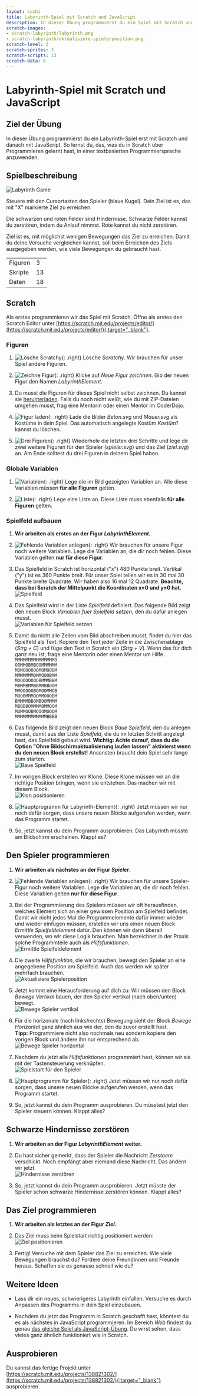 ```yaml
---
layout: sushi
title: Labyrinth-Spiel mit Scratch und JavaScript
description: In dieser Übung programmierst du ein Spiel mit Scratch und übersetzt es dann in JavaScript
scratch-images:
- scratch-labyrinth/labyrinth.png
- scratch-labyrinth/aktualisiere-spielerposition.png
scratch-level: 3
scratch-sprites: 3
scratch-scripts: 13
scratch-data: 6
---
```


# Labyrinth-Spiel mit Scratch und JavaScript

## Ziel der Übung

In dieser Übung programmierst du ein Labyrinth-Spiel erst mit Scratch und danach mit JavaScript. So lernst du, das, was du in Scratch über Programmieren gelernt hast, in einer textbasierten Programmiersprache anzuwenden.

## Spielbeschreibung

<div class="row sushi-intro">
	<div class="col-sm-6"><img alt="Labyrinth Game" src="scratch-labyrinth/labyrinth.png" /></div>
	<div class="col-sm-6">
		<p>Steuere mit den Cursortasten den Spieler (blaue Kugel). Dein Ziel ist es, das mit "X" markierte Ziel zu erreichen.</p>
		<p>Die schwarzen und roten Felder sind Hindernisse. Schwarze Felder kannst du zerstören, indem du Anlauf nimmst. Rote kannst du nicht zerstören.</p>
		<p>Ziel ist es, mit möglichst wenigen Bewegungen das Ziel zu erreichen. Damit du deine Versuche vergleichen kannst, soll beim Erreichen des Ziels ausgegeben werden, wie viele Bewegungen du gebraucht hast.</p>
		<table class="table sushi-stats">
			<tbody>
				<tr>
					<td>Figuren</td>
					<td>3</td>
				</tr>
				<tr>
					<td>Skripte</td>
					<td>13</td>
				</tr>
				<tr>
					<td>Daten</td>
					<td>18</td>
				</tr>
			</tbody>
		</table>
	</div>
</div>

## Scratch

Als erstes programmieren wir das Spiel mit Scratch. Öffne als erstes den Scratch Editor unter [https://scratch.mit.edu/projects/editor/](https://scratch.mit.edu/projects/editor/){:target="_blank"}.

### Figuren

1. ![Lösche Scratchy](scratch-labyrinth/loesche-scratchy.png){: .right}
Lösche *Scratchy*. Wir brauchen für unser Spiel andere Figuren.

1. ![Zeichne Figur](scratch-labyrinth/neue-figure-zeichnen.png){: .right}
Klicke auf *Neue Figur zeichnen*. Gib der neuen Figur den Namen *LabyrinthElement*.

1. Du musst die Figuren für dieses Spiel nicht selbst zeichnen. Du kannst sie [herunterladen](scratch-labyrinth/figuren.zip). Falls du noch nicht weißt, wie du mit ZIP-Dateien umgehen musst, frag eine Mentorin oder einen Mentor im CoderDojo.

1. ![Figur laden](scratch-labyrinth/kostuem-laden.png){: .right}
Lade die Bilder *Beton.svg* und *Mauer.svg* als Kostüme in dein Spiel. Das automatisch angelegte Kostüm *Kostüm1* kannst du löschen.

1. ![Drei Figuren](scratch-labyrinth/drei-figuren.png){: .right}
Wiederhole die letzten drei Schritte und lege dir zwei weitere Figuren für den Spieler (*spieler.svg*) und das Ziel (*ziel.svg*) an. Am Ende solltest du drei Figuren in deinem Spiel haben.

### Globale Variablen

1. ![Variablen](scratch-labyrinth/variablen.png){: .right}
Lege die im Bild gezeigten Variablen an. Alle diese Variablen müssen **für alle Figuren** gelten.

1. ![Liste](scratch-labyrinth/feld.png){: .right}
Lege eine Liste an. Diese Liste muss ebenfalls **für alle Figuren** gelten.

### Spielfeld aufbauen

1. **Wir arbeiten als erstes an der Figur *LabyrinthElement*.**

1. ![Fehlende Variablen anlegen](scratch-labyrinth/mauer-variablen.png){: .right}
Wir brauchen für unsere Figur noch weitere Variablen. Lege die Variablen an, die dir noch fehlen. Diese Variablen gelten **nur für diese Figur**.

1. Das Spielfeld in Scratch ist horizontal ("x") 480 Punkte breit. Vertikal ("y") ist es 360 Punkte breit. Für unser Spiel teilen wir es in 30 mal 30 Punkte breite Quadrate. Wir haben also 16 mal 12 Quadrate. **Beachte, dass bei Scratch der Mittelpunkt die Koordinaten x=0 und y=0 hat.**<br/>
![Spielfeld](scratch-labyrinth/scratch-spielfeld.png)

1. Das Spielfeld wird in der Liste *Spielfeld* definiert. Das folgende Bild zeigt den neuen Block *Variablen fuer Spielfeld setzen*, den du dafür anlegen musst.<br/>
![Variablen für Spielfeld setzen](scratch-labyrinth/variablen-fuer-spielfeld-setzen.png)

1. Damit du nicht alle Zeilen vom Bild abschreiben musst, findet du hier das Spielfeld als Text. Kopiere den Text jeder Zeile in die Zwischenablage (*Strg + C*) und füge den Text in Scratch ein (*Strg + V*). Wenn das für dich ganz neu ist, frage eine Mentorin oder einen Mentor um Hilfe.<br/>
`MMMMMMMMMMMMMMMO`<br/>
`OOMMOBMBOOMMMMMM`<br/>
`MOMOOOOOOMBMOOBM`<br/>
`MMMMMMMOMMOOOBMM`<br/>
`MOOOOOOOOBMMMBBM`<br/>
`MBMMBMMBBMMBBOOM`<br/>
`MMOOOOOBOMOOMMOB`<br/>
`MOOBMMMOOMMOOOBM`<br/>
`BMMMMBBOMBOOMMMM`<br/>
`MBBBBOMMMMBMMOOM`<br/>
`MOMMOOBMOOOMOOOM`<br/>
`MMMMMMMMMMMMBBBB`

1. Das folgende Bild zeigt den neuen Block *Baue Spielfeld*, den du anlegen musst, damit aus der Liste *Spielfeld*, die du im letzten Schritt angelegt hast, das Spielfeld gebaut wird. **Wichtig: Achte darauf, dass du die Option "Ohne Bildschirmaktualisierung laufen lassen" aktivierst wenn du den neuen Block erstellst!** Ansonsten braucht dein Spiel sehr lange zum starten.<br/>
![Baue Spielfeld](scratch-labyrinth/baue-spielfeld.png)

1. Im vorigen Block erstellen wir Klone. Diese Klone müssen wir an die richtige Position bringen, wenn sie entstehen. Das machen wir mit diesem Block.<br/>
![Klon positionieren](scratch-labyrinth/mauer-klon.png)

1. ![Hauptprogramm für Labyrinth-Element](scratch-labyrinth/mauer-hauptprogramm.png){: .right}
Jetzt müssen wir nur noch dafür sorgen, dass unsere neuen Blöcke aufgerufen werden, wenn das Programm startet.<br/>

1. So, jetzt kannst du dein Programm ausprobieren. Das Labyrinth müsste am Bildschirm erscheinen. Klappt es?

## Den Spieler programmieren

1. **Wir arbeiten als nächstes an der Figur *Spieler*.**

1. ![Fehlende Variablen anlegen](scratch-labyrinth/spieler-variablen.png){: .right}
Wir brauchen für unsere Spieler-Figur noch weitere Variablen. Lege die Variablen an, die dir noch fehlen. Diese Variablen gelten **nur für diese Figur**.

1. Bei der Programmierung des Spielers müssen wir oft herausfinden, welches Element sich an einer gewissen Position am Spielfeld befindet. Damit wir nicht jedes Mal die Programmelemente dafür immer wieder und wieder einfügen müssen, erstellen wir uns einen neuen Block *Ermittle Spielfeldelement* dafür. Den können wir dann überall verwenden, wo wir diese Logik brauchen. Man bezeichnet in der Praxis solche Programmteile auch als *Hilfsfunktionen*.<br/>
![Ermittle Spielfeldelement](scratch-labyrinth/ermittle-spielfeldelement.png)

1. Die zweite *Hilfsfunktion*, die wir brauchen, bewegt den Spieler an eine angegebene Position am Spielfeld. Auch das werden wir später mehrfach brauchen.<br/>
![Aktualisiere Spielerposition](scratch-labyrinth/aktualisiere-spielerposition.png)

1. Jetzt kommt eine Herausforderung auf dich zu: Wir müssen den Block *Bewege Vertikal* bauen, der den Spieler vertikal (nach oben/unten) bewegt.<br/>
![Bewege Spieler vertikal](scratch-labyrinth/spieler-vertikal.png)

1. Für die horizonale (nach links/rechts) Bewegung sieht der Block *Bewege Horizontal* ganz ähnlich aus wie der, den du zuvor erstellt hast.<br/>
**Tipp:** Programmiere nicht also nochmals neu sondern kopiere den vorigen Block und ändere ihn nur entsprechend ab.<br/>
![Bewege Spieler horizontal](scratch-labyrinth/spieler-horizontal.png)

1. Nachdem du jetzt alle *Hilfsfunktionen* programmiert hast, können wir sie mit der Tastensteuerung verknüpfen.<br/>
![Spielstart für den Spieler](scratch-labyrinth/spieler-spielstart.png)

1. ![Hauptprogramm für Spieler](scratch-labyrinth/spieler-hauptprogramm.png){: .right}
Jetzt müssen wir nur noch dafür sorgen, dass unsere neuen Blöcke aufgerufen werden, wenn das Programm startet.<br/>

1. So, jetzt kannst du dein Programm ausprobieren. Du müsstest jetzt den Spieler steuern können. Klappt alles?

## Schwarze Hindernisse zerstören

1. **Wir arbeiten an der Figur *LabyrinthElement* weiter.**

1. Du hast sicher gemerkt, dass der Spieler die Nachricht *Zerstoere* verschickt. Noch empfängt aber niemand diese Nachricht. Das ändern wir jetzt.<br/>
![Hindernisse zerstören](scratch-labyrinth/zerstoere.png)

1. So, jetzt kannst du dein Programm ausprobieren. Jetzt müsste der Spieler schon schwarze Hindernisse zerstören können. Klappt alles?

## Das Ziel programmieren

1. **Wir arbeiten als letztes an der Figur *Ziel*.**

1. Das Ziel muss beim Spielstart richtig positioniert werden:<br/>
![Ziel positionieren](scratch-labyrinth/ziel.png)

1. Fertig! Versuche mit dem Spieler das Ziel zu erreichen. Wie viele Bewegungen brauchst du? Fordere deine Freundinnen und Freunde heraus. Schaffen sie es genauso schnell wie du?

## Weitere Ideen

* Lass dir ein neues, schwierigeres Labyrinth einfallen. Versuche es durch Anpassen des Programms in dein Spiel einzubauen.

* Nachdem du jetzt das Programm in Scratch geschafft hast, könntest du es als nächstes in JavaScript programmieren. Im Bereich *Web* findest du genau [das gleiche Spiel als JavaScript-Übung](../web/labyrinth-mit-svg.html). Du wirst sehen, dass vieles ganz ähnlich funktioniert wie in Scratch.

## Ausprobieren

Du kannst das fertige Projekt unter [https://scratch.mit.edu/projects/138821302/](https://scratch.mit.edu/projects/138821302/){:target="_blank"} ausprobieren.
